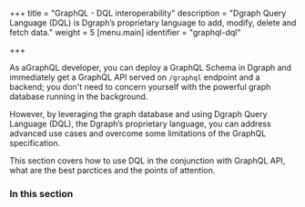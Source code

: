 +++
title = "GraphQL - DQL interoperability"
description = "Dgraph Query Language (DQL) is Dgraph’s proprietary language to add, modify, delete and fetch data."
weight = 5
[menu.main]
  identifier = "graphql-dql"

+++

As aGraphQL developer, you can deploy a GraphQL Schema in Dgraph and immediately get a GraphQL API served on ``/graphql`` endpoint and a backend; you don't need to concern yourself with the powerful graph database running in the background.

However, by leveraging the graph database and using Dgraph Query Language (DQL), the Dgraph’s proprietary language, you can address advanced use cases and overcome some limitations of the GraphQL specification.

This section covers how to use DQL in the conjunction with GraphQL API, what are the best parctices and the points of attention.

### In this section

